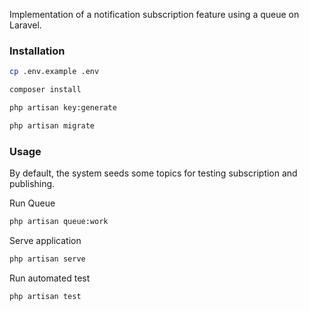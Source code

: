 Implementation of a notification subscription feature using a queue on Laravel.

### Installation

```bash
cp .env.example .env
```

```bash
composer install
```

```bash
php artisan key:generate
```

```bash
php artisan migrate
```

### Usage

By default, the system seeds some topics for testing subscription and publishing.

Run Queue

```bash
php artisan queue:work
```

Serve application

```bash
php artisan serve
```

Run automated test

```bash
php artisan test
```
